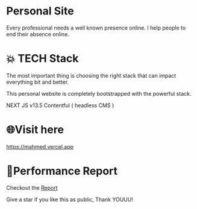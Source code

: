 
# Personal Site

Every professional needs a well known presence online. I help people to end their absence online. 

# 💥 TECH Stack

The most important thing is choosing the right stack that can impact everything bit and better.

This personal website is completely bootstrapped with the powerful stack.

NEXT JS v13.5
Contentful ( headless CMS )

# 🌐Visit here

https://mahmed.vercel.app

# 🚀Performance Report

Checkout the [Report](https://gtmetrix.com/reports/mahmed.vercel.app/0IHA6tAk/)

 Give a star if you like this as public, Thank YOUUU!
